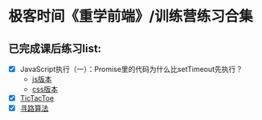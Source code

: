 # 极客时间《重学前端》/训练营练习合集

## 已完成课后练习list:
- [x] JavaScript执行（一）：Promise里的代码为什么比setTimeout先执行？ 
  * [js版本](https://github.com/syt-honey/Re-learn-the-front-end/blob/main/JavaScript%E6%89%A7%E8%A1%8C%EF%BC%88%E4%B8%80%EF%BC%89/trafficSignal-js.html)
  * [css版本](https://github.com/syt-honey/Re-learn-the-front-end/blob/main/JavaScript%E6%89%A7%E8%A1%8C%EF%BC%88%E4%B8%80%EF%BC%89/trafficSignal-css.html)
- [x] [TicTacToe](https://github.com/syt-honey/Re-learn-the-front-end/blob/main/ticTacToe.html)
- [x] [寻路算法](https://github.com/syt-honey/Re-learn-the-front-end/blob/main/searching.html)